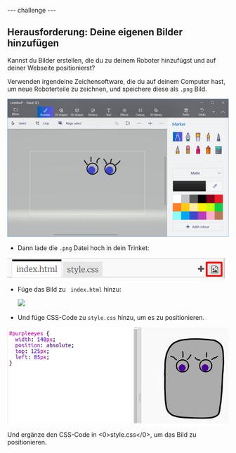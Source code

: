 \--- challenge \---

## Herausforderung: Deine eigenen Bilder hinzufügen

Kannst du Bilder erstellen, die du zu deinem Roboter hinzufügst und auf deiner Webseite positionierst?

Verwenden irgendeine Zeichensoftware, die du auf deinem Computer hast, um neue Roboterteile zu zeichnen, und speichere diese als `.png` Bild.

![screenshot](images/robot-eyes-edit.png)

+ Dann lade die `.png` Datei hoch in dein Trinket:

![Screenshot](images/robot-image-add.png)

+ Füge das Bild zu ` index.html` hinzu: 

    <img id="purpleeyes" src="purpleeyes.png">
    

+ Und füge CSS-Code zu `style.css` hinzu, um es zu positionieren.

![Screenshot](images/robot-use-purple-eyes.png)

Und ergänze den CSS-Code in <0>style.css</0>, um das Bild zu positionieren.